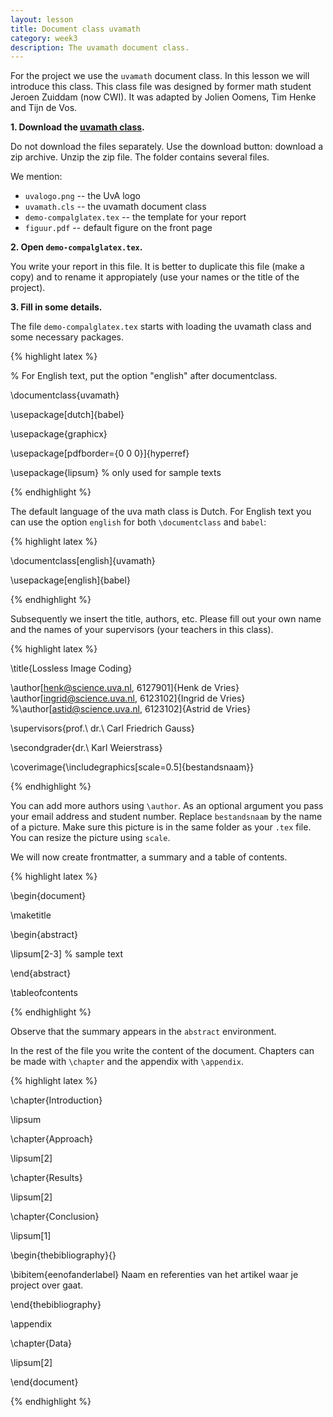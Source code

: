 ```yaml
---
layout: lesson
title: Document class uvamath
category: week3
description: The uvamath document class.
---
```


For the project we use the `uvamath` document class. In this lesson we
will introduce this class. This class file was designed by former math
student Jeroen Zuiddam (now CWI). It was adapted by Jolien Oomens, 
Tim Henke and Tijn de Vos. 

**1. Download the [uvamath
class](https://github.com/UvA-FNWI/uvamath).**

Do not download the files separately.
Use the download button: download a zip archive. 
Unzip the zip file. The folder contains several files. 

We mention: 

-   `uvalogo.png` -- the UvA logo
-   `uvamath.cls` -- the uvamath document class
-   `demo-compalglatex.tex` -- the template for your report
-   `figuur.pdf` -- default figure on the front page

**2. Open `demo-compalglatex.tex`.**

You write your report in this file.
It is better to duplicate this file (make a copy) and to rename it appropiately (use your names or the title of the project).

**3. Fill in some details.**

The file `demo-compalglatex.tex` starts with loading the uvamath class and some
necessary packages.

{% highlight latex %}

% For English text, put the option "english" after documentclass.

\documentclass{uvamath}

\usepackage[dutch]{babel}

\usepackage{graphicx}

\usepackage[pdfborder={0 0 0}]{hyperref}

\usepackage{lipsum} % only used for sample texts

{% endhighlight %}

The default language of the uva math class is Dutch. For English text
you can use the option `english` for both `\documentclass` and `babel`:

{% highlight latex %}

\documentclass[english]{uvamath}

\usepackage[english]{babel}

{% endhighlight %}

Subsequently we insert the title, authors, etc. Please fill out your own name and the names of your supervisors (your teachers in this class). 

{% highlight latex %}

\title{Lossless Image Coding}

\author[henk@science.uva.nl, 6127901]{Henk de Vries}
\author[ingrid@science.uva.nl, 6123102]{Ingrid de Vries}
%\author[astid@science.uva.nl, 6123102]{Astrid de Vries}

\supervisors{prof.\ dr.\ Carl Friedrich Gauss}

\secondgrader{dr.\ Karl Weierstrass}

\coverimage{\includegraphics[scale=0.5]{bestandsnaam}}

{% endhighlight %}

You can add more authors using `\author`. As an optional argument you
pass your email address and student number. Replace `bestandsnaam` by
the name of a picture. Make sure this picture is in the same folder as
your `.tex` file. You can resize the picture using `scale`.

We will now create frontmatter, a summary and a table of contents.

{% highlight latex %}

\begin{document}

\maketitle

\begin{abstract}

\lipsum[2-3] % sample text

\end{abstract}

\tableofcontents

{% endhighlight %}

Observe that the summary appears in the `abstract` environment.

In the rest of the file you write the content of the document. Chapters
can be made with `\chapter` and the appendix with `\appendix`.

{% highlight latex %}

\chapter{Introduction}

\lipsum

\chapter{Approach}

\lipsum[2]

\chapter{Results}

\lipsum[2]

\chapter{Conclusion}

\lipsum[1]

\begin{thebibliography}{}

\bibitem{eenofanderlabel}
Naam en referenties van het artikel waar je project over gaat. 

\end{thebibliography}

\appendix

\chapter{Data}

\lipsum[2]

\end{document}

{% endhighlight %}
